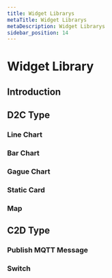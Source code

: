```yaml
---
title: Widget Librarys
metaTitle: Widget Librarys
metaDescription: Widget Librarys
sidebar_position: 14
---
```


# Widget Library

## Introduction

## D2C Type

### Line Chart

### Bar Chart

### Gague Chart

### Static Card

### Map

## C2D Type

### Publish MQTT Message

### Switch
